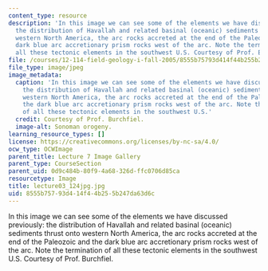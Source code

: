 ```yaml
---
content_type: resource
description: 'In this image we can see some of the elements we have discussed previously:
  the distribution of Havallah and related basinal (oceanic) sediments thrust onto
  western North America, the arc rocks accreted at the end of the Paleozoic and the
  dark blue arc accretionary prism rocks west of the arc. Note the termination of
  all these tectonic elements in the southwest U.S. Courtesy of Prof. Burchfiel.'
file: /courses/12-114-field-geology-i-fall-2005/8555b75793d414f44b255b247da63d6c_lecture03_124jpg.jpg
file_type: image/jpeg
image_metadata:
  caption: 'In this image we can see some of the elements we have discussed previously:
    the distribution of Havallah and related basinal (oceanic) sediments thrust onto
    western North America, the arc rocks accreted at the end of the Paleozoic and
    the dark blue arc accretionary prism rocks west of the arc. Note the termination
    of all these tectonic elements in the southwest U.S.'
  credit: Courtesy of Prof. Burchfiel.
  image-alt: Sonoman orogeny.
learning_resource_types: []
license: https://creativecommons.org/licenses/by-nc-sa/4.0/
ocw_type: OCWImage
parent_title: Lecture 7 Image Gallery
parent_type: CourseSection
parent_uid: 0d9c484b-80f9-4a68-326d-ffc0706d85ca
resourcetype: Image
title: lecture03_124jpg.jpg
uid: 8555b757-93d4-14f4-4b25-5b247da63d6c
---
```

In this image we can see some of the elements we have discussed previously: the distribution of Havallah and related basinal (oceanic) sediments thrust onto western North America, the arc rocks accreted at the end of the Paleozoic and the dark blue arc accretionary prism rocks west of the arc. Note the termination of all these tectonic elements in the southwest U.S. Courtesy of Prof. Burchfiel.